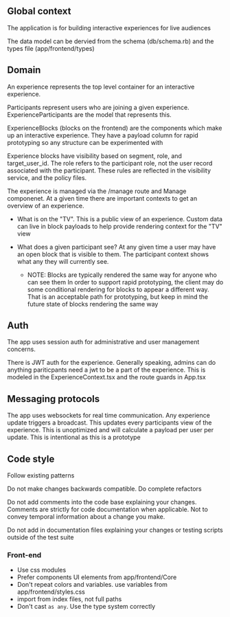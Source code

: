 ## Global context

The application is for building interactive experiences for live audiences

The data model can be dervied from the schema (db/schema.rb) and the types file
(app/frontend/types)

## Domain

An experience represents the top level container for an interactive experience.

Participants represent users who are joining a given experience.
ExperienceParticipants are the model that represents this.

ExperienceBlocks (blocks on the frontend) are the components which make up an
interactive experience. They have a payload column for rapid prototyping so any
structure can be experimented with

Experience blocks have visibility based on segment, role, and target_user_id.
The role refers to the participant role, not the user record associated with the
participant. These rules are reflected in the visibility service, and the policy
files.

The experience is managed via the /manage route and Manage componenet. At a
given time there are important contexts to get an overview of an experience.

- What is on the "TV". This is a public view of an experience. Custom data can
  live in block payloads to help provide rendering context for the "TV" view

- What does a given participant see? At any given time a user may have an open
  block that is visible to them. The participant context shows what any they will
  currently see.
  - NOTE: Blocks are typically rendered the same way for anyone who can see them
    In order to support rapid prototyping, the client may do some conditional
    rendering for blocks to appear a different way. That is an acceptable path
    for prototyping, but keep in mind the future state of blocks rendering the
    same way

## Auth

The app uses session auth for administrative and user management concerns.

There is JWT auth for the experience. Generally speaking, admins can do anything
pariticpants need a jwt to be a part of the experience. This is modeled in the
ExperienceContext.tsx and the route guards in App.tsx

## Messaging protocols

The app uses websockets for real time communication. Any experience update
triggers a broadcast. This updates every participants view of the experience.
This is unoptimized and will calculate a payload per user per update. This is
intentional as this is a prototype

## Code style

Follow existing patterns

Do not make changes backwards compatible. Do complete refactors

Do not add comments into the code base explaining your changes. Comments are
strictly for code documentation when applicable. Not to convey temporal
information about a change you make.

Do not add in documentation files explaining your changes or testing scripts
outside of the test suite

### Front-end

- Use css modules
- Prefer components UI elements from app/frontend/Core
- Don't repeat colors and variables. use variables from app/frontend/styles.css
- import from index files, not full paths
- Don't cast `as any`. Use the type system correctly
